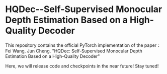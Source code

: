 # HQDec--Self-Supervised Monocular Depth Estimation Based on a High-Quality Decoder
This repository contains the official PyTorch implementation of the paper：Fei Wang, Jun Cheng. "HQDec: Self-Supervised Monocular Depth Estimation Based on a High-Quality Decoder"

Here, we will release code and checkpoints in the near future! Stay tuned!
